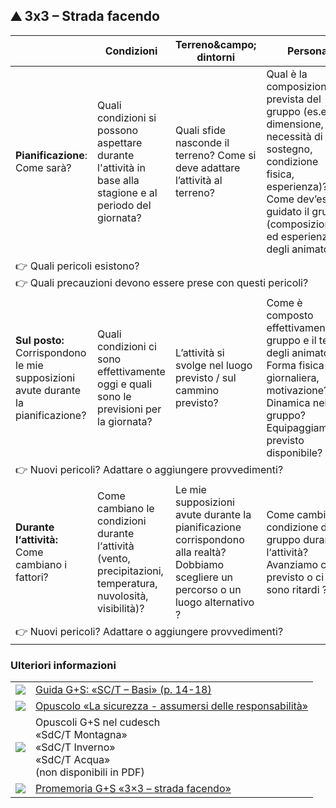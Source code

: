 ⛰️ 3x3 – Strada facendo
-----------------------

<table class="spec">
    <thead>
        <tr>
            <th></th>
            <th>Condizioni</th>
            <th>Terreno&amp;campo; dintorni</th>
            <th>Persona</th>
        </tr>
    </thead>
    <tbody>
        <tr>
            <td><strong>Pianificazione</strong>:<br> Come sarà?</td>
            <td> Quali condizioni si possono aspettare durante l'attività in base alla stagione e al periodo del giornata?</td>
            <td>Quali sfide nasconde il terreno? Come si deve adattare l’attività al terreno? </td>
            <td> Qual è la composizione prevista del gruppo (es.età, dimensione, necessità di sostegno,
                condizione fisica, esperienza)? Come dev’essere guidato il gruppo (composizione ed esperienza degli 
	animatori)?</td>
        </tr>
        <tr>
            <td class="points" colspan="4">
                👉 Quali pericoli esistono?<br>
                👉 Quali precauzioni devono essere prese con questi pericoli?
            </td>
        </tr>
        <tr>
            <td><strong>Sul posto:</strong><br> Corrispondono le mie supposizioni avute durante la pianificazione?</td>
            <td>Quali condizioni ci sono effettivamente oggi e quali sono le previsioni per la giornata?</td>
            <td>L’attività si svolge nel luogo previsto / sul cammino previsto?</td>
            <td>Come è composto effettivamente il gruppo e il team degli animatori? Forma fisica giornaliera, motivazione?
                Dinamica nel gruppo? Equipaggiamento previsto disponibile?</td>
        </tr>
        <tr>
            <td class="points" colspan="4">
                👉 Nuovi pericoli? Adattare o aggiungere provvedimenti?
            </td>
        </tr>
        <tr>
            <td><strong>Durante l‘attività:</strong><br> Come cambiano i fattori?</td>
            <td>Come cambiano le condizioni durante l‘attività (vento, precipitazioni, temperatura, nuvolosità,
                visibilità)?</td>
            <td>Le mie supposizioni avute durante la pianificazione corrispondono alla realtà? Dobbiamo scegliere un percorso o un luogo alternativo
              ?</td>
            <td>Come cambia la condizione del gruppo durante l‘attività? Avanziamo come previsto o ci sono ritardi ?</td>
        </tr>
        <tr>
            <td class="points" colspan="4">	
                👉 Nuovi pericoli? Adattare o aggiungere provvedimenti?
            </td>
        </tr>
    </tbody>
</table>


### Ulteriori informazioni
| | |
|---|---|
| [![](images/piktos/2_JundS.png)][1] | [Guida G+S: «SC/T – Basi» (p. 14-18)][1] |
| [![](images/piktos/8_Sicherheit.png)][2] | [Opuscolo «La sicurezza - assumersi delle responsabilità»][2] |
| ![](images/piktos/10_Trekking.png) | Opuscoli G+S nel cudesch <br/>«SdC/T Montagna»<br/>«SdC/T Inverno»<br/>«SdC/T Acqua»<br/>(non disponibili in PDF) |
| [![](images/piktos/Literaturhinweis.png)][4] | [Promemoria G+S «3×3 – strada facendo»][4] |

[1]: https://pfadi.swiss/media/files/a3/2014brolstgrundlageni.pdf
[2]: https://issuu.com/pbs-msds-mss/docs/rz_07_sicherheit_it_201607_issuu
[4]: https://www.jugendundsport.ch/content/jus-internet/it/sportarten/lagersport-trekking-uebersicht/_jcr_content/contentPar/tabs_copy_copy/items/manuale_g_s_sc_tg_/tabPar/downloadlist_copy_co/downloadItems/118_1494509658522.download/merkblatt_ls_t_3x3_unterwegs_sein_i.pdf